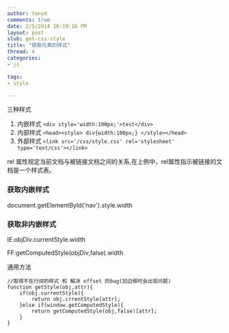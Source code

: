 ```yaml
---
author: Yanyd
comments: true
date: 2/5/2014 10:19:16 PM 
layout: post
slub: get-css-style
title: "获取元素的样式"
thread: 4
categories:
- js

tags:
- style

---
```


三种样式

1. 内嵌样式 `<div style='width:100px;'>test</div>`
2. 内部样式 `<head><style> div{width:100px;} </style></head>`
3. 外部样式 `<link src='/css/style.css' rel='stylesheet' type='text/css'></link>`

rel 属性规定当前文档与被链接文档之间的关系,在上例中，rel属性指示被链接的文档是一个样式表。

### 获取内嵌样式

document.getElementById('nav').style.width

### 获取非内嵌样式

IE:objDiv.currentStyle.width

FF:getComputedStyle(objDiv,false).width

通用方法

	//取得不在行间的样式 和 解决 offset 的bug(加边框时会出现问题)
	function getStyle(obj,attr){
		if(obj.currentStyle){
			return obj.crrentStyle[attr];
		}else if(window.getComputedStyle){
			return getComputedStyle(obj,false)[attr];
		}
	}